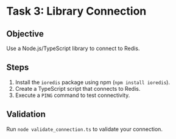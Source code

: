 # Task 3: Library Connection

## Objective

Use a Node.js/TypeScript library to connect to Redis.

## Steps

1. Install the `ioredis` package using npm (`npm install ioredis`).
2. Create a TypeScript script that connects to Redis.
3. Execute a `PING` command to test connectivity.

## Validation

Run `node validate_connection.ts` to validate your connection.
